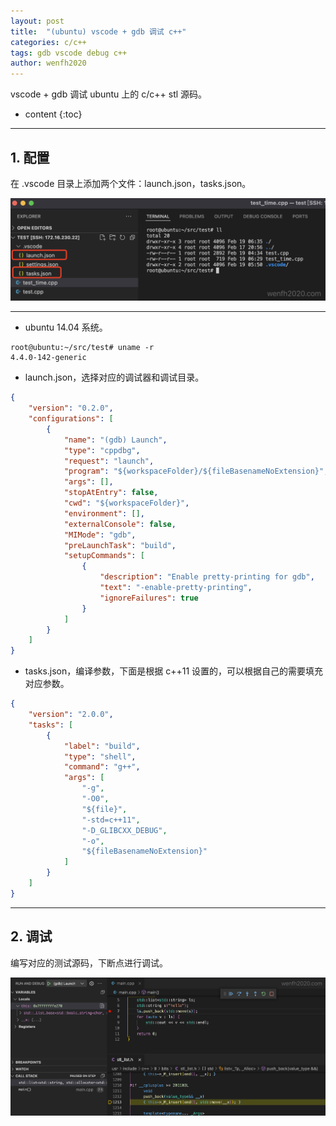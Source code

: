 ```yaml
---
layout: post
title:  "(ubuntu) vscode + gdb 调试 c++"
categories: c/c++
tags: gdb vscode debug c++
author: wenfh2020
---
```


vscode + gdb 调试 ubuntu 上的 c/c++ stl 源码。




* content
{:toc}

---

## 1. 配置

在 .vscode 目录上添加两个文件：launch.json，tasks.json。

<div align=center><img src="/images/2022-02-19-22-37-06.png" data-action="zoom"/></div>

---

* ubuntu 14.04 系统。

```shell
root@ubuntu:~/src/test# uname -r
4.4.0-142-generic
```

* launch.json，选择对应的调试器和调试目录。

```json
{
    "version": "0.2.0",
    "configurations": [
        {
            "name": "(gdb) Launch",
            "type": "cppdbg",
            "request": "launch",
            "program": "${workspaceFolder}/${fileBasenameNoExtension}",
            "args": [],
            "stopAtEntry": false,
            "cwd": "${workspaceFolder}",
            "environment": [],
            "externalConsole": false,
            "MIMode": "gdb",
            "preLaunchTask": "build",
            "setupCommands": [
                {
                    "description": "Enable pretty-printing for gdb",
                    "text": "-enable-pretty-printing",
                    "ignoreFailures": true
                }
            ]
        }
    ]
}
```

* tasks.json，编译参数，下面是根据 c++11 设置的，可以根据自己的需要填充对应参数。

```json
{
    "version": "2.0.0",
    "tasks": [
        {
            "label": "build",
            "type": "shell",
            "command": "g++",
            "args": [
                "-g",
                "-O0",
                "${file}",
                "-std=c++11",
                "-D_GLIBCXX_DEBUG",
                "-o",
                "${fileBasenameNoExtension}"
            ]
        }
    ]
}
```

---

## 2. 调试

编写对应的测试源码，下断点进行调试。

<div align=center><img src="/images/2022-02-19-22-44-07.png" data-action="zoom"/></div>
